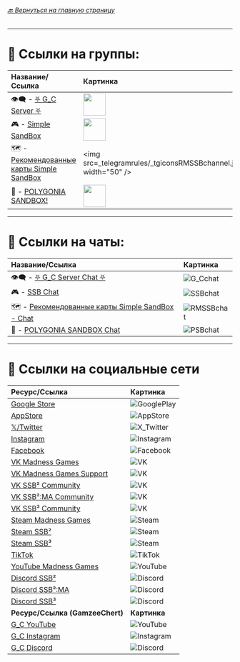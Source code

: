 ###### [ 🔙 Вернуться на главную страницу](./README.md)

- - - - -

# 📢 Ссылки на группы:

| Название/Ссылка | Картинка |
|:----------|:------------|
| 👁️‍🗨️ - [⛧ G_С Server ⛧](https://t.me/Gamzee_Chert) | <img src="gamzeechert.github.io/_telegramrules/_tgicons/G_Cchannel.jpg" width="50" /> |
| 🎮 - [Simple SandBox](https://t.me/simple_sandbox) | <img src="_telegramrules/_tgicons/SSBchannel.jpg" width="50" /> |
| 🗺 - [Рекомендованные карты Simple SandBox](https://t.me/SimpleSandBoxRecommendedMaps) | <img src=_telegramrules/_tgiconsRMSSBchannel.jpg" width="50" /> |
| 👾 - [POLYGONIA SANDBOX!](https://t.me/polygonia_sandbox) | <img src="_telegramrules/_tgiconsPSBchannel.jpg" width="50" /> |

- - - - - 

# 💬 Ссылки на чаты:

| Название/Ссылка | Картинка |
|:----------|:------------|
| 👁️‍🗨️ - [⛧ G_C Server Chat ⛧](https://t.me/+WA4ubIKzWSsxOWRi) | ![G_Cchat](https://github.com/GamzeeChert/ChatRules/blob/main/G_Cchat.jpg?raw=true) |
| 🎮 - [SSB Chat](https://t.me/SimpleSandBox2Chat) | ![SSBchat](https://github.com/GamzeeChert/ChatRules/blob/main/SSBchat.jpg?raw=true) |
| 🗺 - [Рекомендованные карты Simple SandBox - Chat](https://t.me/SimpleSandBoxRecommendedMapsChat) | ![RMSSBchat](https://github.com/GamzeeChert/ChatRules/blob/main/RMSSBchat.jpg?raw=true) |
| 👾 - [POLYGONIA SANDBOX Chat](https://t.me/polygonia_sandbox_chat) | ![PSBchat](https://github.com/GamzeeChert/ChatRules/blob/main/PSBchat.jpg?raw=true) |

- - - - -

# 🔗 Ссылки на социальные сети

| Ресурс/Ссылка | Картинка |
|:--------------|:---------|
| [Google Store](https://play.google.com/store/apps/dev?id=7129867871289421717) | ![GooglePlay](https://github.com/GamzeeChert/gamzeechert.github.io/blob/main/_icons%2FGooglePlay.png?raw=true) |
| [AppStore](https://apps.apple.com/ru/developer/ihor-pidhainyi/id1529595470) | ![AppStore](https://github.com/GamzeeChert/gamzeechert.github.io/blob/main/_icons%2FAppStore.png?raw=true) |
| [𝕏/Twitter](https://x.com/MadnessGames016?s=09) | ![X_Twitter](https://github.com/GamzeeChert/gamzeechert.github.io/blob/main/_icons%2FX_Twitter.png?raw=true) |
| [Instagram](https://www.instagram.com/madness_games_dev/) | ![Instagram](https://github.com/GamzeeChert/gamzeechert.github.io/blob/main/_icons%2FInstagram.png?raw=true) |
| [Facebook](https://www.facebook.com/MadnessGamesOfficial/) | ![Facebook](https://github.com/GamzeeChert/gamzeechert.github.io/blob/main/_icons%2FFacebook.png?raw=true) |
| [VK Madness Games](https://vk.com/madnessgamesofficial) | ![VK](https://github.com/GamzeeChert/gamzeechert.github.io/blob/main/_icons%2FVK.png?raw=true) |
| [VK Madness Games Support](https://vk.com/testers_ssb2 ) | ![VK](https://github.com/GamzeeChert/gamzeechert.github.io/blob/main/_icons%2FVK.png?raw=true) | 
| [VK SSB² Community](https://vk.com/ssb2community) | ![VK](https://github.com/GamzeeChert/gamzeechert.github.io/blob/main/_icons%2FVK.png?raw=true) |
| [VK SSB²:MA Community](https://vk.com/ssb2macommunity) | ![VK](https://github.com/GamzeeChert/gamzeechert.github.io/blob/main/_icons%2FVK.png?raw=true) |
| [VK SSB³ Community](https://vk.com/simplesandbox3) | ![VK](https://github.com/GamzeeChert/gamzeechert.github.io/blob/main/_icons%2FVK.png?raw=true) |
| [Steam Madness Games](https://steamcommunity.com/groups/MadnessGamesGang) | ![Steam](https://github.com/GamzeeChert/gamzeechert.github.io/blob/main/_icons%2FSteam.png?raw=true) |
| [Steam SSB²](https://steamcommunity.com/groups/SimpleSandBox2) | ![Steam](https://github.com/GamzeeChert/gamzeechert.github.io/blob/main/_icons%2FSteam.png?raw=true) |
| [Steam SSB³](https://steamcommunity.com/groups/SimpleSandBox3) | ![Steam](https://github.com/GamzeeChert/gamzeechert.github.io/blob/main/_icons%2FSteam.png?raw=true) |
| [TikTok](https://tiktok.com/@madnessgamesofficial) | ![TikTok](https://github.com/GamzeeChert/gamzeechert.github.io/blob/main/_icons%2FTikTok.png?raw=true) |
| [YouTube Madness Games](https://www.youtube.com/@MadnessGamesOfficial) | ![YouTube](https://github.com/GamzeeChert/gamzeechert.github.io/blob/main/_icons%2FYouTube.png?raw=true) |
| [Discord SSB²](https://discord.gg/simple-sandbox-official-server-570256469203877898) | ![Discord](https://github.com/GamzeeChert/gamzeechert.github.io/blob/main/_icons%2FDiscord.png?raw=true) |
| [Discord SSB²:MA](https://discord.gg/simple-sandbox-2-middle-ages-906196036807188490) | ![Discord](https://github.com/GamzeeChert/gamzeechert.github.io/blob/main/_icons%2FDiscord.png?raw=true) |
| [Discord SSB³](https://discord.gg/simple-sandbox-3-992814941256044584) | ![Discord](https://github.com/GamzeeChert/gamzeechert.github.io/blob/main/_icons%2FDiscord.png?raw=true) |
| **Ресурс/Ссылка (GamzeeChert)** | **Картинка** |
| [G_C YouTube](https://www.youtube.com/@GamzeeChertanovskiy/) | ![YouTube](https://github.com/GamzeeChert/gamzeechert.github.io/blob/main/_icons%2FYouTube.png?raw=true) |
| [G_C Instagram](https://www.instagram.com/gamzeechertanovskiy/) | ![Instagram](https://github.com/GamzeeChert/gamzeechert.github.io/blob/main/_icons%2FInstagram.png?raw=true) |
| [G_C Discord](https://discord.gg/gamzee-s-server-637368353937293332) | ![Discord](https://github.com/GamzeeChert/gamzeechert.github.io/blob/main/_icons%2FDiscord.png?raw=true) |
